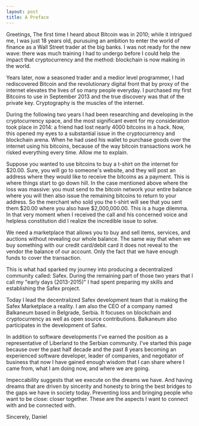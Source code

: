 ```yaml
---
layout: post
title: A Preface
---
```


Greetings, 
The first time I heard about Bitcoin was in 2010; while it intrigued me, I was just 18 years old, purusuing an ambition to enter the world of finance as a Wall Street trader at the big banks. I was not ready for the new wave: there was much training I had to undergo before I could help the impact that cryptocurrency and the method: blockchain is now making in the world. 

Years later, now a seasoned trader and a medior level programmer, I had rediscovered Bitcoin and the revolutionary digital front that by proxy of the internet elevates the lives of so many people everyday. I purchased my first Bitcoins to use in September 2013 and the true discovery was that of the private key. Cryptography is the muscles of the internet. 

During the following two years I had been researching and developing in the cryptocurrency space, and the most significant event for my consideration took place in 2014: a friend had lost nearly 4000 bitcoins in a hack. Now, this opened my eyes to a substantial issue in the cryptocurrency and blockchain arena. When he had used his wallet to purchase goods over the internet using his bitcoins, because of the way bitcoin transactions work he risked everything every time. Allow me to explain.

Suppose you wanted to use bitcoins to buy a t-shirt on the internet for $20.00. Sure, you will go to someone's website, and they will post an address where they would like to receive the bitcoins as a payment. This is where things start to go down hill. In the case mentioned above where the loss was massive: you must send to the bitcoin network your entire balance where you will then also issue the remaining bitcoins to return to your address. So the merchant who sold you the t-shirt will see that you sent them $20.00 where you also have $2,000,000.00. This is a huge dilemma. In that very moment when I received the call and his concerned voice and helpless constitution did I realize the incredible issue to solve.

We need a marketplace that allows you to buy and sell items, services, and auctions without revealing our whole balance. The same way that when we buy something with our credit card/debit card it does not reveal to the vendor the balance of our account. Only the fact that we have enough funds to cover the transaction. 

This is what had sparked my journey into producing a decentralized community called: Safex. During the remaining part of those two years that I call my "early days (2013-2015)" I had spent preparing my skills and establishing the Safex project. 

Today I lead the decentralized Safex development team that is making the Safex Marketplace a reality.
I am also the CEO of a company named Balkaneum based in Belgrade, Serbia. It focuses on blockchain and cryptocurrency as well as
open source contributions. Balkaneum also participates in the development of Safex.
 
In addition to software developments I've earned the position as a representative of Liberland to the Serbian community. I've started this page because over the past half decade and the past 8 years becoming an experienced software developer, leader of companies, and negotiator of business that now I have gained enough wisdom that I can share where I came from, what I am doing now, and where we are going. 

Impeccability suggests that we execute on the dreams we have. And having dreams that are driven by sincerity and honesty to bring the best bridges to the gaps we have in society today. Preventing loss and bringing people who want to be close: closer together. These are the aspects I want to connect with and be connected with.

Sincerely,
Daniel


